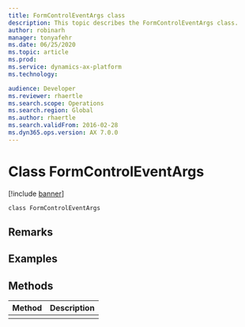 ```yaml
---
title: FormControlEventArgs class
description: This topic describes the FormControlEventArgs class.
author: robinarh
manager: tonyafehr
ms.date: 06/25/2020
ms.topic: article
ms.prod: 
ms.service: dynamics-ax-platform
ms.technology: 

audience: Developer
ms.reviewer: rhaertle
ms.search.scope: Operations
ms.search.region: Global
ms.author: rhaertle
ms.search.validFrom: 2016-02-28
ms.dyn365.ops.version: AX 7.0.0
---
```


# Class FormControlEventArgs

[!include [banner](../includes/banner.md)]

```xpp
class FormControlEventArgs
```

## Remarks

## Examples

## Methods

| Method | Description |
|--------|-------------|
|        |             |

